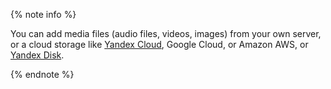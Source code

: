 
{% note info %}

You can add media files (audio files, videos, images) from your own server, or a cloud storage like [Yandex&#160;Cloud](../../../../guide/concepts/use-object-storage.md), Google Cloud, or Amazon AWS, or [Yandex&#160;Disk](../../../reference/helper.proxy.md).

{% endnote %}

